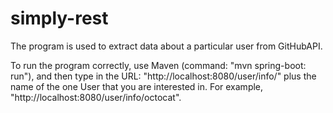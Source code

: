 # simply-rest

The program is used to extract data about a particular user from GitHubAPI.

To run the program correctly, use Maven (command: "mvn spring-boot: run"), and then type in the URL: "http://localhost:8080/user/info/" plus the name of the one User that you are interested in. For example, "http://localhost:8080/user/info/octocat".
